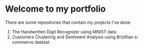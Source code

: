 # Welcome to my portfolio
There are some repositories that contain my projects I've done. 
1. The Handwritten Digit Recognizer using MNIST data
2. Customers Clustering and Sentiment Analysis using Brizillian e-commerce dataset
